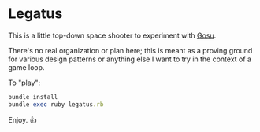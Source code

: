 # Legatus

This is a little top-down space shooter to experiment with
[Gosu](https://github.com/gosu/gosu).

There's no real organization or plan here; this is meant as a proving ground
for various design patterns or anything else I want to try in the context of a
game loop.

To "play":

```Ruby
bundle install
bundle exec ruby legatus.rb
```

Enjoy. :thumbsup:
